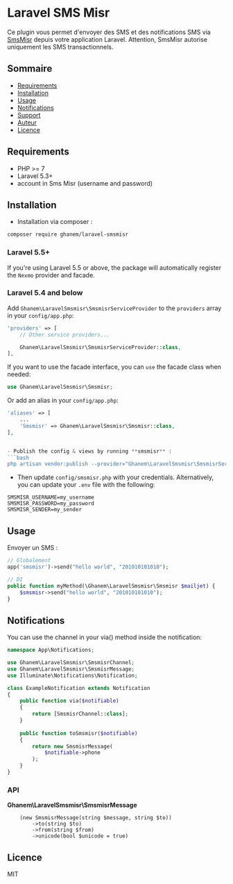 # Laravel SMS Misr

Ce plugin vous permet d'envoyer des SMS et des notifications SMS via [SmsMisr](https://www.smsmisr.com/) depuis votre application Laravel. 
Attention, SmsMisr autorise uniquement les SMS transactionnels.

## Sommaire

- [Requirements](#requirements)
- [Installation](#installation)
- [Usage](#usage)
- [Notifications](#notifications)
- [Support](#support)
- [Auteur](#auteur)
- [Licence](#licence)

## Requirements

- PHP >= 7
- Laravel 5.3+
- account in Sms Misr (username and password)

## Installation

- Installation via composer :  
```bash
composer require ghanem/laravel-smsmisr
```
### Laravel 5.5+

If you're using Laravel 5.5 or above, the package will automatically register the `Nexmo` provider and facade.

### Laravel 5.4 and below

Add `Ghanem\LaravelSmsmisr\SmsmisrServiceProvider` to the `providers` array in your `config/app.php`:

```php
'providers' => [
    // Other service providers...

    Ghanem\LaravelSmsmisr\SmsmisrServiceProvider::class,
],
```

If you want to use the facade interface, you can `use` the facade class when needed:

```php
use Ghanem\LaravelSmsmisr\Smsmisr;
```

Or add an alias in your `config/app.php`:

```php
'aliases' => [
    ...
    'Smsmisr' => Ghanem\LaravelSmsmisr\Smsmisr::class,
],


- Publish the config & views by running **smsmisr** :  
```bash
php artisan vendor:publish --provider="Ghanem\LaravelSmsmisr\SmsmisrServiceProvider"
```

- Then update `config/smsmisr.php` with your credentials. Alternatively, you can update your `.env` file with the following:

```dotenv
SMSMISR_USERNAME=my_username
SMSMISR_PASSWORD=my_password
SMSMISR_SENDER=my_sender
```

## Usage

Envoyer un SMS :
```php
// Globalement
app('smsmisr')->send("hello world", "201010101010");

// DI
public function myMethod(\Ghanem\LaravelSmsmisr\Smsmisr $mailjet) {
    $smsmisr->send("hello world", "201010101010");  
}
```

## Notifications

You can use the channel in your via() method inside the notification:


```php
namespace App\Notifications;

use Ghanem\LaravelSmsmisr\SmsmisrChannel;
use Ghanem\LaravelSmsmisr\SmsmisrMessage;
use Illuminate\Notifications\Notification;

class ExampleNotification extends Notification
{
    public function via($notifiable)
    {
        return [SmsmisrChannel::class];
    }
    
    public function toSmsmisr($notifiable)
    {
    	return new SmsmisrMessage(
    	    $notifiable->phone
        );
    }
}
```

### API

**Ghanem\LaravelSmsmisr\SmsmisrMessage**

```
    (new SmsmisrMessage(string $message, string $to))
        ->to(string $to)
        ->from(string $from)
        ->unicode(bool $unicode = true)
```


## Licence

MIT
